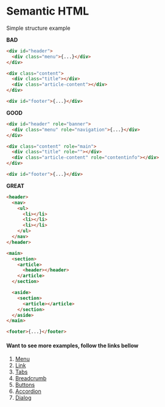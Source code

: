 # Semantic HTML

Simple structure example

<b>BAD</b>

```html
<div id="header">
  <div class="menu">{...}</div>
</div>

<div class="content">
  <div class="title"></div>
  <div class="article-content"></div>
</div>

<div id="footer">{...}</div>
```

<b>GOOD</b>

```html
<div id="header" role="banner">
  <div class="menu" role="navigation">{...}</div>
</div>

<div class="content" role="main">
  <div class="title" role=""></div>
  <div class="article-content" role="contentinfo"></div>
</div>

<div id="footer">{...}</div>
```

<b>GREAT</b>

```html
<header>
  <nav>
    <ul>
      <li></li>
      <li></li>
      <li></li>
    </ul>
  </nav>
</header>

<main>
  <section>
    <article>
      <header></header>
    </article>
  </section>

  <aside>
    <section>
      <article></article>
    </section>
  </aside>
</main>

<footer>{...}</footer>
```

#### Want to see more examples, follow the links bellow

1. [Menu](https://github.com/fmaranflorentino/web-accessibility/blob/master/semantic-html/menu.md)
2. [Link](https://github.com/fmaranflorentino/web-accessibility/blob/master/semantic-html/link.md)
3. [Tabs](https://github.com/fmaranflorentino/web-accessibility/blob/master/semantic-html/tabs.md)
4. [Breadcrumb](https://github.com/fmaranflorentino/web-accessibility/blob/master/semantic-html/breadcrumb.md)
5. [Buttons](https://github.com/fmaranflorentino/web-accessibility/blob/master/semantic-html/buttons.md)
6. [Accordion](https://github.com/fmaranflorentino/web-accessibility/blob/master/semantic-html/accordion.md)
7. [Dialog](https://github.com/fmaranflorentino/web-accessibility/blob/master/semantic-html/dialog.md)
